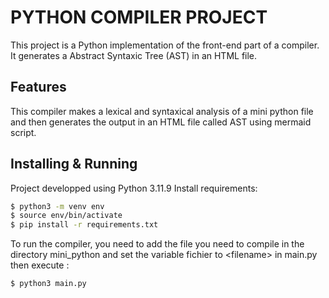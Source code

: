 # PYTHON COMPILER PROJECT

This project is a Python implementation of the front-end part of a compiler. It generates a Abstract Syntaxic Tree (AST) in an HTML file.

## Features

This compiler makes a lexical and syntaxical analysis of a mini python file and then generates the output in an HTML file called AST using mermaid script.

## Installing & Running

Project developped using Python 3.11.9
Install requirements:

``` bash  
$ python3 -m venv env
$ source env/bin/activate
$ pip install -r requirements.txt
```

To run the compiler, you need to add the file you need to compile in the directory mini_python and set the variable fichier to \<filename> in main.py then execute :

``` bash
$ python3 main.py
 ```
